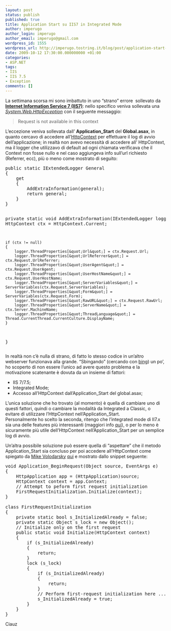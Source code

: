 ```yaml
---
layout: post
status: publish
published: true
title: Application Start su IIS7 in Integrated Mode
author: imperugo
author_login: imperugo
author_email: imperugo@gmail.com
wordpress_id: 1555
wordpress_url: http://imperugo.tostring.it/blog/post/application-start-su-iis7-in-integrated-mode/
date: 2009-10-12 17:30:00.000000000 +01:00
categories:
- ASP.NET
tags:
- IIS
- IIS 7.5
- Exception
comments: []
---
```

<p>La settimana scorsa mi sono imbattuto in uno “strano” errore&#160; sollevato da <strong><a title="Internet Information Service" href="http://imperugo.tostring.it/blog/search?q=IIS&amp;searchButton=Go" target="_blank">Internet Information Service 7 (IIS7)</a></strong>: nello specifico veniva sollevata una <em><a title="System.Web.HttpException" href="http://msdn.microsoft.com/en-us/library/system.web.httpexception.aspx" rel="nofollow" target="_blank">System.Web.HttpException</a></em> con il seguente messaggio:</p>  <blockquote>   <p>Request is not available in this context</p> </blockquote>  <p>L’eccezione veniva sollevata dall’ <strong>Application_Start</strong> del <strong>Global.asax</strong>, in quanto cercavo di accedere all’<a title="HttpContext" href="http://msdn.microsoft.com/en-us/library/system.web.httpcontext.aspx" rel="nofollow" target="_blank">HttpContext</a> per effettuare il log di avvio dell’applicazione; in realtà non avevo necessità di accedere all’ HttpContext, ma il logger che utilizzavo di default ad ogni chiamata verificava che il Context non fosse nullo e nel caso aggiungeva info sull’url richiesto (Referrer, ecc), più o meno come mostrato di seguito:</p>  <pre class="brush: csharp; ruler: true;">public static IExtendedLogger General
{
    get
    {
        AddExtraInformation(general);
        return general;
    }
}


private static void AddExtraInformation(IExtendedLogger logger)
{
    HttpContext ctx = HttpContext.Current;

    if (ctx != null)
    {
        logger.ThreadProperties[&quot;Url&quot;] = ctx.Request.Url;
        logger.ThreadProperties[&quot;UrlReferrer&quot;] = ctx.Request.UrlReferrer;
        logger.ThreadProperties[&quot;UserAgent&quot;] = ctx.Request.UserAgent;
        logger.ThreadProperties[&quot;UserHostName&quot;] = ctx.Request.UserHostName;
        logger.ThreadProperties[&quot;ServerVariables&quot;] = ServerVariables(ctx.Request.ServerVariables);
        logger.ThreadProperties[&quot;Form&quot;] = ServerVariables(ctx.Request.Form);
        logger.ThreadProperties[&quot;RawURL&quot;] = ctx.Request.RawUrl;
        logger.ThreadProperties[&quot;ServerName&quot;] = ctx.Server.MachineName;
        logger.ThreadProperties[&quot;ThreadLanguage&quot;] = Thread.CurrentThread.CurrentCulture.DisplayName;
    }
}</pre>

<p>In realtà non c’è nulla di strano, di fatto lo stesso codice in un’altro webserver funzionava alla grande. “Sbingando” (cercando con <a title="Bing" href="http://www.bing.com" rel="nofollow" target="_blank">bing</a>) un po’, ho scoperto di non essere l’unico ad avere questo problema e la motivazione scatenante è dovuta da un insieme di fattori:</p>

<ul>
  <li>IIS 7/7.5; </li>

  <li>Integrated Mode; </li>

  <li>Accesso all’HttpContext dall’Application_Start del global.asax; </li>
</ul>

<p>L’unica soluzione che ho trovato (al momento) è quella di cambiare uno di questi fattori, quindi o cambiare la modalità da Integrated a Classic, o evitare di utilizzare l’HttpContext nell’Application_Start. 
  <br />Personalmente ho scelto la seconda, ritengo che l’integrated mode di II7.x sia una delle features più interessanti (maggiori info <a title="IIS7 Integrated Security" href="http://learn.iis.net/page.aspx/244/how-to-take-advantage-of-the-iis7-integrated-pipeline/" rel="nofollow" target="_blank">qui</a>), o per lo meno è sicuramente più utile dell’HttpContext nell’Application_Start per un semplice log di avvio.</p>

<p>Un’altra possibile soluzione può essere quella di “aspettare” che il metodo Application_Start sia concluso per poi accedere all’HttpContext come spiegato da <a title="Mike Volodarsky&#39;s Blog" href="http://mvolo.com/blogs/serverside/default.aspx" rel="nofollow" target="_blank">Mike Volodarsky</a> <a title="IIS7 Integrated mode: Request is not available in this context exception in Application_Start" href="http://mvolo.com/blogs/serverside/archive/2007/11/10/Integrated-mode-Request-is-not-available-in-this-context-in-Application_5F00_Start.aspx" rel="nofollow" target="_blank">qui</a> e mostrato dallo snippet seguente:</p>

<pre class="brush: csharp; ruler: true;">void Application_BeginRequest(Object source, EventArgs e)
{
    HttpApplication app = (HttpApplication)source;
    HttpContext context = app.Context;
    // Attempt to peform first request initialization
    FirstRequestInitialization.Initialize(context);
}

class FirstRequestInitialization
{
    private static bool s_InitializedAlready = false;
    private static Object s_lock = new Object();
    // Initialize only on the first request
    public static void Initialize(HttpContext context)
    {
        if (s_InitializedAlready)
        {
            return;
        }
        lock (s_lock)
        {
            if (s_InitializedAlready)
            {
                return;
            }
            // Perform first-request initialization here ...
            s_InitializedAlready = true;
        }
    }
}</pre>

<p>Ciauz</p>
